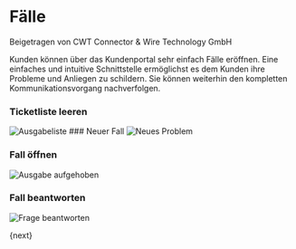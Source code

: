 # Fälle
<span class="text-muted contributed-by">Beigetragen von CWT Connector & Wire Technology GmbH</span>

Kunden können über das Kundenportal sehr einfach Fälle eröffnen. Eine einfaches und intuitive Schnittstelle ermöglichst es dem Kunden ihre Probleme und Anliegen zu schildern. Sie können weiterhin den kompletten Kommunikationsvorgang nachverfolgen.

### Ticketliste leeren

<img class="screenshot" alt="Ausgabeliste" src="/docs/assets/img/website/portal-ticket-list-empty.png">
### Neuer Fall

<img class="screenshot" alt="Neues Problem " src="/docs/assets/img/website/portal-new-ticket.png">

### Fall öffnen

<img class="screenshot" alt="Ausgabe aufgehoben" src="/docs/assets/img/website/portal-ticket-1.gif">

### Fall beantworten

<img class="screenshot" alt="Frage beantworten" src="/docs/assets/img/website/portal-ticket-reply.gif">

{next}
